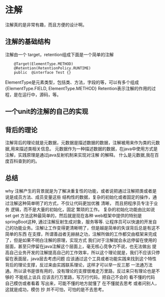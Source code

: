 # 注解
注解真的是非常有趣，而且方便的设计啊。
## 注解的基础结构
注解由一个 target，retention组成下面是一个简单的注解

```
    @Target(ElementType.METHOD)
    @Retention(RetentionPolicy.RUNTIME)
    public  @interface Test {}
```
ElementType是元素类型，包括类、方法，字段的等，可以有多个组成 {ElementType.FIELD, ElementType.METHOD}
Retention表示注解的作用的过程，是在运行中，源码，等。
## 一个unit的注解的自己的实现

## 背后的理论
注解背后的理论就是元数据，元数据是描述数据的数据，注解被用来作为类的元数据,用来描述类相关信息。
元数据作为一种描述数据的数据，在java中使用方式是注解，实践原理是通过java反射机制来实现对注解
的解释。
   什么是元数据,我在百度百科查到的的。
   
## 总结 
why 注解产生的背景就是为了解决重复性的功能，或者说把通过注解把类或者是说是成员方法、成员变量这些
结构性的数据，复杂的初始化或者固定的操作，通过注解这种简单明了的方式，不仅让代码更加优雅 清晰，
而且把程序员专注于业务 逻辑，而不是大量的初始化，固定 繁琐的工作。 复杂的初始化功能由比如说 
set get 方法这种最简单的，然后就是现在各种 web框架中提供的特别是springBoot这种, 通过注解反射生成对象，服务等等.
让程序员可以快速的开发自己的功能业务。注解让工作变得更清晰明了，但是越是简单的失误背后总是有这不简单的东西
在支撑，所谓善战者无赫赫之功，注解所做的工作都交由框架来完成了，但是如果不明白注解的原理，实现方式
我们对于注解就会永远停留在使用的层面，甚至只停留在java注解这个层面上，毫无核心竞争力不说，也无法做出
提高自己业务开发的注解提高自己的工作效率，所以这个理论就是，我们不应该只停留在表面层，java层去考虑问题
应该通过这个工具或者功能实践来找到这个特性背后的理论支撑，反过来由实践联系理论，这样才可以举一反三那
一法通万法通。所以读书是很有用的，没有理论的支撑很难走万里路，反过来只有理论也是不够的 不能纸上谈兵
应该去行万里路，写万行代码，把自己不会的 看不懂的代码 自己模仿或者看着 写出来，可能不懂的地方就懂了
在不懂就去思考 或者问别人，这就是成功，模仿 抄 并不可怕，可怕的是不去思考。